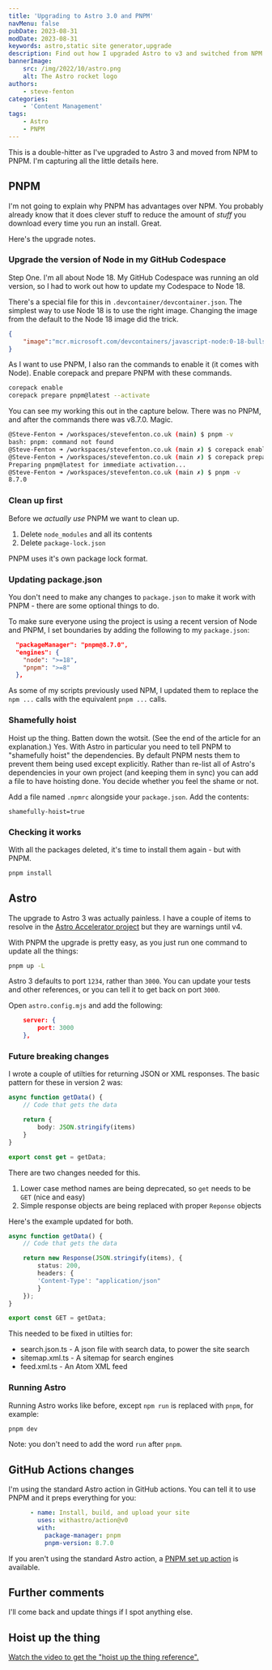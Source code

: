 ```yaml
---
title: 'Upgrading to Astro 3.0 and PNPM'
navMenu: false
pubDate: 2023-08-31
modDate: 2023-08-31
keywords: astro,static site generator,upgrade
description: Find out how I upgraded Astro to v3 and switched from NPM to PNPM.
bannerImage:
    src: /img/2022/10/astro.png
    alt: The Astro rocket logo
authors:
    - steve-fenton
categories:
    - 'Content Management'
tags:
    - Astro
    - PNPM
---
```


This is a double-hitter as I've upgraded to Astro 3 and moved from NPM to PNPM. I'm capturing all the little details here.

## PNPM

I'm not going to explain why PNPM has advantages over NPM. You probably already know that it does clever stuff to reduce the amount of _stuff_ you download every time you run an install. Great.

Here's the upgrade notes.

### Upgrade the version of Node in my GitHub Codespace

Step One. I'm all about Node 18. My GitHub Codespace was running an old version, so I had to work out how to update my Codespace to Node 18.

There's a special file for this in `.devcontainer/devcontainer.json`. The simplest way to use Node 18 is to use the right image. Changing the image from the default to the Node 18 image did the trick.

```json
{
    "image":"mcr.microsoft.com/devcontainers/javascript-node:0-18-bullseye"
}
```

As I want to use PNPM, I also ran the commands to enable it (it comes with Node). Enable corepack and prepare PNPM with these commands.

```bash
corepack enable
corepack prepare pnpm@latest --activate
```

You can see my working this out in the capture below. There was no PNPM, and after the commands there was v8.7.0. Magic.

```bash
@Steve-Fenton ➜ /workspaces/stevefenton.co.uk (main) $ pnpm -v
bash: pnpm: command not found
@Steve-Fenton ➜ /workspaces/stevefenton.co.uk (main ✗) $ corepack enable
@Steve-Fenton ➜ /workspaces/stevefenton.co.uk (main ✗) $ corepack prepare pnpm@latest --activate
Preparing pnpm@latest for immediate activation...
@Steve-Fenton ➜ /workspaces/stevefenton.co.uk (main ✗) $ pnpm -v
8.7.0
```

### Clean up first

Before we _actually use_ PNPM we want to clean up.

1. Delete `node_modules` and all its contents
2. Delete `package-lock.json`

PNPM uses it's own package lock format.

### Updating package.json

You don't need to make any changes to `package.json` to make it work with PNPM - there are some optional things to do.

To make sure everyone using the project is using a recent version of Node and PNPM, I set boundaries by adding the following to my `package.json`:

```json
  "packageManager": "pnpm@8.7.0",
  "engines": {
    "node": ">=18",
    "pnpm": ">=8"
  },
```

As some of my scripts previously used NPM, I updated them to replace the `npm ...` calls with the equivalent `pnpm ...` calls.

### Shamefully hoist

Hoist up the thing. Batten down the wotsit. (See the end of the article for an explanation.) Yes. With Astro in particular you need to tell PNPM to "shamefully hoist" the dependencies. By default PNPM nests them to prevent them being used except explicitly. Rather than re-list all of Astro's dependencies in your own project (and keeping them in sync) you can add a file to have hoisting done. You decide whether you feel the shame or not.

Add a file named `.npmrc` alongside your `package.json`. Add the contents:

```
shamefully-hoist=true
```

### Checking it works

With all the packages deleted, it's time to install them again - but with PNPM.

```bash
pnpm install
```

## Astro

The upgrade to Astro 3 was actually painless. I have a couple of items to resolve in the [Astro Accelerator project](https://astro.stevefenton.co.uk/) but they are warnings until v4.

With PNPM the upgrade is pretty easy, as you just run one command to update all the things:

```bash
pnpm up -L
```

Astro 3 defaults to port `1234`, rather than `3000`. You can update your tests and other references, or you can tell it to get back on port `3000`.

Open `astro.config.mjs` and add the following:

```json
    server: {
        port: 3000
    },
```

### Future breaking changes

I wrote a couple of utilties for returning JSON or XML responses. The basic pattern for these in version 2 was:

```typescript
async function getData() {
    // Code that gets the data

    return {
        body: JSON.stringify(items)
    }
}

export const get = getData;
```

There are two changes needed for this.

1. Lower case method names are being deprecated, so `get` needs to be `GET` (nice and easy)
2. Simple response objects are being replaced with proper `Reponse` objects

Here's the example updated for both.

```typescript
async function getData() {
    // Code that gets the data

    return new Response(JSON.stringify(items), {
        status: 200,
        headers: {
        'Content-Type': "application/json"
        }
    });
}

export const GET = getData;
```

This needed to be fixed in utilties for:

- search.json.ts - A json file with search data, to power the site search
- sitemap.xml.ts - A sitemap for search engines
- feed.xml.ts - An Atom XML feed

### Running Astro

Running Astro works like before, except `npm run` is replaced with `pnpm`, for example:

```bash
pnpm dev
```

Note: you don't need to add the word `run` after `pnpm`.

## GitHub Actions changes

I'm using the standard Astro action in GitHub actions. You can tell it to use PNPM and it preps everything for you:

```yaml
      - name: Install, build, and upload your site
        uses: withastro/action@v0
        with:
          package-manager: pnpm
          pnpm-version: 8.7.0
```

If you aren't using the standard Astro action, a [PNPM set up action](https://github.com/pnpm/action-setup) is available.

## Further comments

I'll come back and update things if I spot anything else.

## Hoist up the thing

[Watch the video to get the "hoist up the thing reference".](https://www.youtube.com/watch?v=SaEXyQg7pCc)
